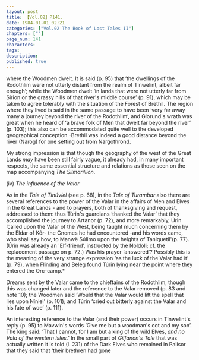 ```yaml
---
layout: post
title: 【Vol.02】P141.
date: 1984-01-01 02:21
categories: ["Vol.02 The Book of Lost Tales II"]
chapters: [""]
page_num: 141
characters: 
tags: 
description: 
published: true
---
```


<p style="text-indent: 0;">
where the Woodmen dwelt. It is said (p. 95) that ‘the dwellings of the Rodothlim were not utterly distant from the realm of Tinwelint, albeit far enough’; while the Woodmen dwelt ‘in lands that were not utterly far from Sirion or the grassy hills of that river's middle course’ (p. 91), which may be taken to agree tolerably with the situation of the Forest of Brethil. The region where they lived is said in the same passage to have been ‘very far away many a journey beyond the river of the Rodothlim’, and Glorund's wrath was great when he heard of ‘a brave folk of Men that dwelt far beyond the river’ (p. 103); this also can be accommodated quite well to the developed geographical conception -Brethil was indeed a good distance beyond the river (Narog) for one setting out from Nargothrond.
</p>

My strong impression is that though the geography of the west of the Great Lands <I>may</I> have been still fairly vague, it already had, in many important respects, the same essential structure and relations as those seen on the map accompanying <I>The Silmarillion</I>.

(iv) <I>The influence of the Valar</I>

As in the <I>Tale of Tinúviel</I> (see p. 68), in the <I>Tale of Turambar</I> also there are several references to the power of the Valar in the affairs of Men and Elves in the Great Lands - and to prayers, both of thanksgiving and request, addressed to them: thus Túrin's guardians ‘thanked the Valar’ that they accomplished the journey to Artanor (p. 72), and more remarkably, Úrin ‘called upon the Valar of the West, being taught much concerning them by the Eldar of Kôr- the Gnomes he had encountered -and his words came, who shall say how, to Manwë Súlimo upon the heights of Taniquetil'(p. 77). (Úrin was already an 'Elf-friend’, instructed by the Noldoli; cf. the replacement passage on p. 72.) Was his prayer ‘answered’? Possibly this is the meaning of the very strange expression ‘as the luck of the Valar had it’ (p. 79), when Flinding and Beleg found Túrin lying near the point where they entered the Orc-camp.\*

Dreams sent by the Valar came to the chieftains of the Rodothlim, though this was changed later and the reference to the Valar removed (p. 83 and note 10); the Woodmen said ‘Would that the Valar would lift the spell that lies upon Níniel’ (p. 101); and Túrin ‘cried out bitterly against the Valar and his fate of woe’ (p. 111).

An interesting reference to the Valar (and their power) occurs in Tinwelint's reply (p. 95) to Mavwin's words ‘Give me but a woodman's cot and my son’. The king said: ‘That I cannot, for I am but a king of the wild Elves, <I>and no Vala of the western isles.’</I> In the small part of <I>Gilfanon's Tale</I> that was actually written it is told (I. 231) of the Dark Elves who remained in Palisor that they said that ‘their brethren had gone


